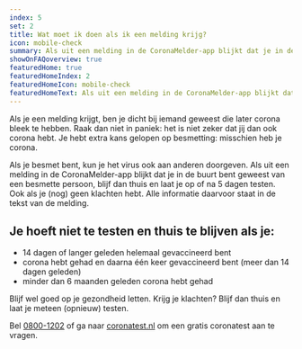 ```yaml
---
index: 5
set: 2
title: Wat moet ik doen als ik een melding krijg?
icon: mobile-check
summary: Als uit een melding in de CoronaMelder-app blijkt dat je in de buurt bent geweest van een besmette persoon, kun je je direct laten testen, ook als je (nog) geen klachten hebt.
showOnFAQoverview: true
featuredHome: true
featuredHomeIndex: 2
featuredHomeIcon: mobile-check
featuredHomeText: Als uit een melding in de CoronaMelder-app blijkt dat je in de buurt bent geweest van een besmette persoon, kun je je direct laten testen, ook als je (nog) geen klachten hebt.
---
```

Als je een melding krijgt, ben je dicht bij iemand geweest die later corona bleek te hebben. Raak dan niet in paniek: het is niet zeker dat jij dan ook corona hebt. Je hebt extra kans gelopen op besmetting: misschien heb je corona.

Als je besmet bent, kun je het virus ook aan anderen doorgeven. Als uit een melding in de CoronaMelder-app blijkt dat je in de buurt bent geweest van een besmette persoon, blijf dan thuis en laat je op of na 5 dagen testen. Ook als je (nog) geen klachten hebt. Alle informatie daarvoor staat in de tekst van de melding.

## Je hoeft niet te testen en thuis te blijven als je:

- 14 dagen of langer geleden helemaal gevaccineerd bent
- corona hebt gehad en daarna één keer gevaccineerd bent (meer dan 14 dagen geleden)
- minder dan 6 maanden geleden corona hebt gehad

Blijf wel goed op je gezondheid letten. Krijg je klachten? Blijf dan thuis en laat je meteen (opnieuw) testen.
 
Bel [0800-1202](tel:+318001202) of ga naar [coronatest.nl](https://www.coronatest.nl) om een gratis coronatest aan te vragen.
